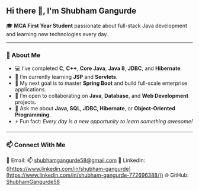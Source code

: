 ## Hi there 👋, I'm Shubham Gangurde  

🎓 **MCA First Year Student** passionate about full-stack Java development and learning new technologies every day.  

---

### 🌱 About Me  
- 💻 I’ve completed **C**, **C++**, **Core Java**, **Java 8**, **JDBC**, and **Hibernate**.  
- 🚀 I’m currently learning **JSP** and **Servlets**.  
- 🎯 My next goal is to master **Spring Boot** and build full-scale enterprise applications.  
- 🤝 I’m open to collaborating on **Java**, **Database**, and **Web Development** projects.  
- 💬 Ask me about **Java, SQL, JDBC, Hibernate**, or **Object-Oriented Programming**.  
- ⚡ Fun fact: *Every day is a new opportunity to learn something awesome!*  

---

### 📫 Connect With Me  
📧 Email: 📫 [shubhamgangurde58@gmail.com](mailto:shubhamgangurde58@gmail.com)
💼 LinkedIn: ([https://www.linkedin.com/in/shubham-gangurde](https://www.linkedin.com/in/shubham-gangurde-772696388/)) 
🌐 GitHub: [ShubhamGangurde58]([https://github.com/shubhamgangurde58])  

